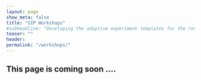 ```yaml
---
layout: page
show_meta: false
title: "SIP Workshops"
#subheadline: "Developing the adaptive experiment templates for the researchers from Psychology"
teaser: ""
header:
permalink: "/workshops/"
---
```

## This page is coming soon ....